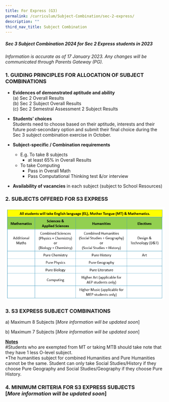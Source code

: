 ```yaml
---
title: For Express (G3)
permalink: /curriculum/Subject-Combination/sec-2-express/
description: ""
third_nav_title: Subject Combination
---
```


##### Sec 3 Subject Combination 2024 for Sec 2 Express students in 2023

*Information is accurate as of 17 January 2023. Any changes will be communicated through Parents Gateway (PG).*

### 1\. GUIDING PRINCIPLES FOR ALLOCATION OF SUBJECT COMBINATIONS

* **Evidences of demonstrated aptitude and ability**   
        (a) Sec 2 Overall Results      
        (b) Sec 2 Subject Overall Results    
        (c) Sec 2 Semestral Assessment 2 Subject Results
				
* **Students’ choices**    
Students need to choose based on their aptitude, interests and their future post-secondary option and submit their final choice during the Sec 3 subject combination exercise in October.
* **Subject-specific / Combination requirements**   
	* E.g. To take 8 subjects
		* at least 65% in Overall Results
	* To take Computing
		* Pass in Overall Math
		* Pass Computational Thinking test &/or interview

* **Availability of vacancies** in each subject (subject to School Resources) 

### 2\. SUBJECTS OFFERED FOR S3 EXPRESS

![S3 Exp Subjects](/images/S3%20Express%20Subjects%202023.png)

### 3\. S3 EXPRESS SUBJECT COMBINATIONS

a) Maximum 8 Subjects [*More information will be updated soon*]



b) Maximum 7 Subjects [*More information will be updated soon*]


<strong><u>Notes</u></strong>      
#Students who are exempted from MT or taking MTB should take note that they have 1 less O-level subject.       
*The humanities subject for combined Humanities and Pure Humanities cannot be the same. Student can only take Social Studies/History if they choose Pure Geography and Social Studies/Geography if they choose Pure History.

### 4\. MINIMUM CRITERIA FOR S3 EXPRESS SUBJECTS [*More information will be updated soon*]